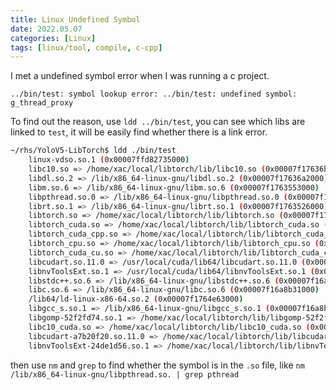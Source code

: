 ```yaml
---
title: Linux Undefined Symbol
date: 2022.05.07
categories: [Linux]
tags: [linux/tool, compile, c-cpp]
---
```


I met a undefined symbol error when I was running a c project.

```
../bin/test: symbol lookup error: ../bin/test: undefined symbol: g_thread_proxy
```

To find out the reason, use `ldd ../bin/test`, you can see which libs are linked to `test`, it will be easily find whether there is a link error.

```bash
~/rhs/YoloV5-LibTorch$ ldd ./bin/test 
	linux-vdso.so.1 (0x00007ffd82735000)
	libc10.so => /home/xac/local/libtorch/lib/libc10.so (0x00007f17636bf000)
	libdl.so.2 => /lib/x86_64-linux-gnu/libdl.so.2 (0x00007f17636a2000)
	libm.so.6 => /lib/x86_64-linux-gnu/libm.so.6 (0x00007f1763553000)
	libpthread.so.0 => /lib/x86_64-linux-gnu/libpthread.so.0 (0x00007f1763530000)
	librt.so.1 => /lib/x86_64-linux-gnu/librt.so.1 (0x00007f1763526000)
	libtorch.so => /home/xac/local/libtorch/lib/libtorch.so (0x00007f1763322000)
	libtorch_cuda.so => /home/xac/local/libtorch/lib/libtorch_cuda.so (0x00007f1763120000)
	libtorch_cuda_cpp.so => /home/xac/local/libtorch/lib/libtorch_cuda_cpp.so (0x00007f16f9ee2000)
	libtorch_cpu.so => /home/xac/local/libtorch/lib/libtorch_cpu.so (0x00007f16e1ea0000)
	libtorch_cuda_cu.so => /home/xac/local/libtorch/lib/libtorch_cuda_cu.so (0x00007f16a93b5000)
	libcudart.so.11.0 => /usr/local/cuda/lib64/libcudart.so.11.0 (0x00007f16a9111000)
	libnvToolsExt.so.1 => /usr/local/cuda/lib64/libnvToolsExt.so.1 (0x00007f16a8f05000)
	libstdc++.so.6 => /lib/x86_64-linux-gnu/libstdc++.so.6 (0x00007f16a8d23000)
	libc.so.6 => /lib/x86_64-linux-gnu/libc.so.6 (0x00007f16a8b31000)
	/lib64/ld-linux-x86-64.so.2 (0x00007f1764e63000)
	libgcc_s.so.1 => /lib/x86_64-linux-gnu/libgcc_s.so.1 (0x00007f16a8b16000)
	libgomp-52f2fd74.so.1 => /home/xac/local/libtorch/lib/libgomp-52f2fd74.so.1 (0x00007f16a88e3000)
	libc10_cuda.so => /home/xac/local/libtorch/lib/libc10_cuda.so (0x00007f16a85f3000)
	libcudart-a7b20f20.so.11.0 => /home/xac/local/libtorch/lib/libcudart-a7b20f20.so.11.0 (0x00007f16a8356000)
	libnvToolsExt-24de1d56.so.1 => /home/xac/local/libtorch/lib/libnvToolsExt-24de1d56.so.1 (0x00007f16a814c000)

```

then use `nm` and `grep` to find whether the symbol is in the `.so` file, like `nm /lib/x86_64-linux-gnu/libpthread.so. | grep pthread`